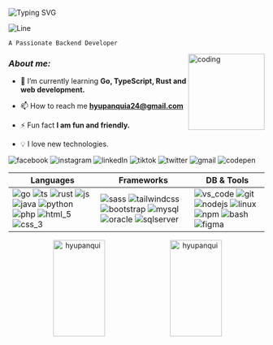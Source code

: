 ![Typing SVG](https://readme-typing-svg.demolab.com?font=JetBrains+Mono&size=23&pause=1000&center=true&multiline=true&width=700&height=75&lines=+I'm+Humberto+Yupanqui+Apaza;Software+Engineering+student+with+AI+in+Peru)

![Line](https://user-images.githubusercontent.com/73097560/115834477-dbab4500-a447-11eb-908a-139a6edaec5c.gif)



 ```
A Passionate Backend Developer 
 ```

<img align="right" alt="coding" src="https://media.giphy.com/media/M9gbBd9nbDrOTu1Mqx/giphy.gif?height=75" width="150"/>

<!-- <img align="right" alt="Go" width="100" src="https://user-images.githubusercontent.com/109688585/196823061-248249bd-f931-45b7-adb8-1bb0a6d488a1.gif"> -->

### **_About me:_**

- 🌱 I’m currently learning **Go, TypeScript, Rust and web development.**

<!-- - 👨‍💻 All of my projects are available at [..](www.comdlls.com) -->

- 📫 How to reach me **hyupanquia24@gmail.com**

- ⚡ Fun fact **I am fun and friendly.**

- 💡 I love new technologies.


![facebook](https://user-images.githubusercontent.com/109688585/197315413-0807404e-7488-45d2-abad-1df6a566fb01.svg)
![instagram](https://user-images.githubusercontent.com/109688585/197315418-f47d9547-74b3-4e82-b6e3-576b76e71918.svg)
![linkedIn](https://user-images.githubusercontent.com/109688585/197315950-06bd3031-c924-408b-9e0a-e96b968bbbd3.svg)
![tiktok](https://user-images.githubusercontent.com/109688585/197315429-07ad4b38-82a5-45b3-a0f0-c3764b9280ba.svg)
![twitter](https://user-images.githubusercontent.com/109688585/197315432-04df6483-de28-45e5-abc3-8ae4723fdda8.svg)
![gmail](https://user-images.githubusercontent.com/109688585/197362558-c5440ea0-3c55-4ddf-aaef-ee0f6b457068.svg)
![codepen](https://user-images.githubusercontent.com/109688585/197363127-568d620c-1b7b-41b5-888a-629e88f54686.svg)

| Languages | Frameworks | DB & Tools |
| --- | --- | --- |
|![go](https://user-images.githubusercontent.com/109688585/197362554-45787986-6193-4aa0-a9f8-31df6f9303fb.svg) ![ts](https://user-images.githubusercontent.com/109688585/197362556-c1e9558e-4ad2-42d1-982f-6708efdbde47.svg) ![rust](https://user-images.githubusercontent.com/109688585/197365192-82c83268-97c8-4732-87f8-1a4937bae705.svg) ![js](https://user-images.githubusercontent.com/109688585/197362557-0d63e7db-7c66-4e76-a370-6db56dbfc4b8.svg) ![java](https://user-images.githubusercontent.com/109688585/197363128-ecd2856c-cdee-4db1-8018-f6d107cedf00.svg) ![python](https://user-images.githubusercontent.com/109688585/197363129-158e984d-6d5f-450e-90c2-4ea1290ece63.svg) ![php](https://user-images.githubusercontent.com/109688585/197363126-8ff874cf-2290-4783-8f41-a0dadcce4237.svg) ![html_5](https://user-images.githubusercontent.com/109688585/197362561-966129ae-b464-430e-bdf6-eb0f25961409.svg) ![css_3](https://user-images.githubusercontent.com/109688585/197362562-4900a3af-3815-4782-b837-080d41548bb6.svg) | ![sass](https://user-images.githubusercontent.com/109688585/197368126-f67313ed-2cf3-492d-9b1d-a35e2ecbd6d0.svg)  ![tailwindcss](https://user-images.githubusercontent.com/109688585/197368131-7769f30d-d9c6-43d0-92f1-78012ba0c54a.svg) ![bootstrap](https://user-images.githubusercontent.com/109688585/197368124-22fdfb60-2b01-470d-bee3-22706d913da1.svg)  ![mysql](https://user-images.githubusercontent.com/109688585/197368127-592f624c-6302-4da3-a92d-ca506bc0582b.svg) ![oracle](https://user-images.githubusercontent.com/109688585/197368129-ff00f1d0-259b-4bd5-9fb5-32cc928319e7.svg) ![sqlserver](https://user-images.githubusercontent.com/109688585/197368130-f31be3d3-139f-4fb9-8f10-fdf3a213a1e5.svg) | ![vs_code](https://user-images.githubusercontent.com/109688585/197362551-513b74fa-b693-44c9-b714-9c260cee754d.svg) ![git](https://user-images.githubusercontent.com/109688585/197362563-dfad7972-a398-413d-8f5c-72b2fc9777e7.svg) ![nodejs](https://user-images.githubusercontent.com/109688585/197368125-c2969022-3449-448a-9e1f-7465652e89a7.svg) ![linux](https://user-images.githubusercontent.com/109688585/197364147-2bbbfb32-c023-4e9d-91f5-4dfa59b71917.svg) ![npm](https://user-images.githubusercontent.com/109688585/197362559-24a6a5de-86b5-4ba4-93ed-62d80c9bb010.svg) ![bash](https://user-images.githubusercontent.com/109688585/197368128-c22aec81-dfc6-40b6-baad-7b112be5c1cc.svg) ![figma](https://user-images.githubusercontent.com/109688585/197363125-6884cc58-31a7-4a3e-a9a1-5d36ec2820c5.svg)|

<p align="center">&nbsp;<img width="45%" height="190px" src="https://github-readme-stats.vercel.app/api?username=hyupanqui&show_icons=true&locale=en&&count_private=true&hide_border=true&title_color=00bfbf&icon_color=00bfbf&text_color=c9d1d9&bg_color=0d1117" alt="hyupanqui" /> <img width="45%" height="190px" src="https://github-readme-stats.vercel.app/api/top-langs?username=hyupanqui&show_icons=true&locale=en&layout=compact&hide_border=true&title_color=00bfbf&text_color=00bfbf&bg_color=0d1117" alt="hyupanqui" /></p>
